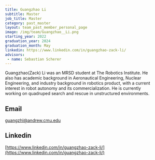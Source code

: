 ```yaml
---
title: Guangzhao Li
subtitle: Master
job_title: Master
category: past_master
layout: team_past_member_personal_page
image: /img/team/Guangzhao__Li.png
starting_year: 2022
graduation_year: 2024
graduation_month: May
linkedin: https://www.linkedin.com/in/guangzhao-zack-li/
advisors:
 - name: Sebastian Scherer
---
```


Guangzhao(Zack) Li was an MRSD student at The Robotics Institute. He also has academic background in Aeronautical Engineering, Nuclear Engineering, and industry background in robotics product, with a current interest in robot autonomy and its commercialization. He is currently working on quadruped search and rescue in unstructured environments.

## Email ##
guangzhl@andrew.cmu.edu

## Linkedin ##
[https://www.linkedin.com/in/guangzhao-zack-li/](https://www.linkedin.com/in/guangzhao-zack-li/)
